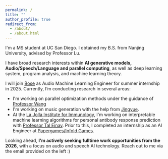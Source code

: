 ```yaml
---
permalink: /
title: ""
author_profile: true
redirect_from: 
  - /about/
  - /about.html
---
```

I'm a MS student at UC San Diego. I obtained my B.S. from Nanjing University, advised by Professor Lu.

I have broad research interests within <strong>AI generative models, Audio/Speech/Language and parallel computing</strong>, as well as deep learning system, program analysis, and machine learning theory.

I will join [Bose](https://www.bose.com) as Audio Machine Learning Engineer for summer internship in 2025.
Currently, I’m conducting research in several areas:
- I'm working on parallel optimization methods under the guidance of [Professor Wang](https://jimwang123.github.io/)
- I'm working on music generation with the help from [Jingyue](https://yuer867.github.io/).
- At the [La Jolla Institute for Immunology](https://www.lji.org/), I'm working on interpretable machine learning algorithms for personal antibody response prediction with [Professor Tal Einav](https://www.lji.org/labs/einav-lab/).
Prior to this, I completed an internship as an AI Engineer at [Papergames/Infold Games](https://www.papegames.com/en).

Looking ahead, <strong>I'm actively seeking fulltime work opportunities from the 2026</strong>, with a focus on audio and speech AI technology. Reach out to me via the email provided on the left :)
